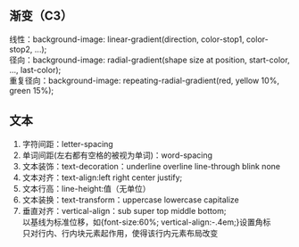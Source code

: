 ## 渐变（C3）  
线性：background-image: linear-gradient(direction, color-stop1, color-stop2, ...);  
径向：background-image: radial-gradient(shape size at position, start-color, ..., last-color);    
重复径向：background-image: repeating-radial-gradient(red, yellow 10%, green 15%);  
## 文本 
1. 字符间距：letter-spacing  
2. 单词间距(左右都有空格的被视为单词)：word-spacing  
3. 文本装饰：text-decoration：underline overline line-through blink none  
4. 文本对齐：text-align:left right center justify;  
5. 文本行高：line-height:值（无单位）
6. 文本装换：text-transform：uppercase lowercase capitalize  
7. 垂直对齐：vertical-align：sub super top middle bottom;  
   以基线为标准位移，如{font-size:60%; vertical-align:-.4em;}设置角标  
   只对行内、行内块元素起作用，使得该行内元素布局改变

